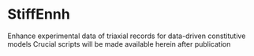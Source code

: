 # StiffEnnh
Enhance experimental data of triaxial records for data-driven constitutive models
Crucial scripts will be made available herein after publication
